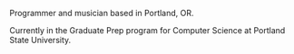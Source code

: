 Programmer and musician based in Portland, OR. 

Currently in the Graduate Prep program for Computer Science at Portland State University.
